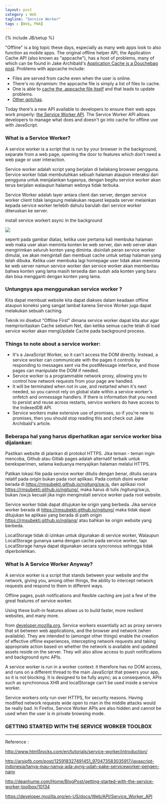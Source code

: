```yaml
---
layout: post
category : Web
tagline: "Service Worker"
tags : [Web, PWA]
---
```


{% include JB/setup %}

"Offline" is a big topic these days, especially as many web apps look to also function as mobile apps.  The original offline helper API, the Application Cache API (also known as "appcache"), has a host of problems, many of which can be found in Jake Archibald's [Application Cache is a Douchebag post](http://alistapart.com/article/application-cache-is-a-douchebag).  Problems with appcache include:

- Files are served from cache even when the user is online.
- There's no dynamism: the appcache file is simply a list of files to cache.
- One is able to [cache the .appcache file itself](https://developer.mozilla.org/en-US/docs/Web/HTML/Using_the_application_cache#Gotchas) and that leads to update problems.
- [Other gotchas](https://developer.mozilla.org/en-US/docs/Web/HTML/Using_the_application_cache#Gotchas).

Today there's a new API available to developers to ensure their web apps work properly:  [the Service Worker API](https://developer.mozilla.org/en-US/docs/Web/API/Service_Worker_API). The Service Worker API allows developers to manage what does and doesn't go into cache for offline use with JavaScript.

### What is a Service Worker?

A service worker is a script that is run by your browser in the background, separate from a web page, opening the door to features which don't need a web page or user interaction.

Service worker adalah script yang berjalan di belakang browser pengguna. Service worker tidak membutuhkan sebuah halaman ataupun interaksi dari pengguna untuk menjalankan tugasnya, dengan begitu service worker akan terus berjalan walaupun halaman webnya tidak terbuka.

Service Worker adalah layer antara client dan server, dengan service worker client tidak langsung melakukan request kepada server melainkan kepada service worker terlebih dahulu barulah dari service worker diteruskan ke server.

install service workert async in the background

![](sw-load.png)

seperti pada gambar diatas, ketika user pertama kali membuka halaman web maka user akan meminta konten ke web server, dan web server akan mengirimkan seluruh konten yang diminta. disinilah peran service worker dimulai, sw akan mengintall dan membuat cache untuk setiap halaman yang telah dibuka. Ketika user membuka lagi homepage user tidak akan meminta ke web server namun service worker dan service worker akan memberitau bahwa konten yang lama masih tersedia dan sudah ada konten yang baru dan bisa mengganti dengan konten yang lama.

### Untungnya apa menggunakan service worker ?

Kita dapat membuat website kita dapat diakses dalam keadaan offline ataupun koneksi yang sangat lambat karena Service Worker juga dapat melakukan sebuah caching.

Teknik ini disebut "Offline First" dimana service worker dapat kita atur agar memprioritaskan Cache sebelum Net, dan ketika semua cache telah di load service worker akan mengUpdate Cache pada background process.



### Things to note about a service worker:

- It's a JavaScript Worker, so it can't access the DOM directly. Instead, a service worker can communicate with the pages it controls by responding to messages sent via the postMessage interface, and those pages can manipulate the DOM if needed.
- Service worker is a programmable network proxy, allowing you to control how network requests from your page are handled.
- It will be terminated when not in use, and restarted when it's next needed, so you cannot rely on global state within a service worker's onfetch and onmessage handlers. If there is information that you need to persist and reuse across restarts, service workers do have access to the IndexedDB API.
- Service workers make extensive use of promises, so if you're new to promises, then you should stop reading this and check out Jake Archibald's article.

### Beberapa hal yang harus diperhatikan agar service worker bisa dijalankan:

Pastikan website di jalankan di protokol HTTPS. Jika teman - teman ingin mencoba, Github atau Gitlab pages adalah alternatif terbaik untuk bereksperimen, selama keduanya menyajikan halaman melalui HTTPS.

Patikan lokasi file pada service worker ditulis dengan benar, ditulis secara relatif pada origin bukan pada root aplikasi. Pada contoh disini worker berada di https://rmsubekti.github.io/ngitung/sw.js, dan aplikasi root https://rmsubekti.github.io/ngitung/, maka harus di tulis /ngitung/sw.js, bukan /sw.js kecuali jika ingin menginstall service worker pada root website.

Service worker tidak dapat ditujukan ke origin yang berbeda. Jika service worker berada di https://rmsubekti.github.io/ngitung/ maka tidak dapat ditujukan ke aplikasi yang berada di path origin https://rmsubekti.github.io/ngilang/ atau bahkan ke origin website yang berbeda.

LocalStorage tidak di izinkan untuk digunakan di service worker, Walaupun LocalStorage gunanya sama dengan cache pada service worker, tapi LocalStorage hanya dapat digunakan secara syncronous sehingga tidak diperbolehkan.










### What Is A Service Worker Anyway? 

A service worker is a script that stands between your website and the network, giving you, among other things, the ability to intercept network requests and respond to them in different ways.

Offline pages, push notifications and flexible caching are just a few of the great features of service worker.

Using these built-in features allows us to build faster, more resilient websites, and many more.

from [developer.mozilla.org](https://developer.mozilla.org/en-US/docs/Web/API/Service_Worker_API), Service workers essentially act as proxy servers that sit between web applications, and the browser and network (when available). They are intended to (amongst other things) enable the creation of effective offline experiences, intercepting network requests and taking appropriate action based on whether the network is available and updated assets reside on the server. They will also allow access to push notifications and background sync APIs.

A service worker is run in a worker context: it therefore has no DOM access, and runs on a different thread to the main JavaScript that powers your app, so it is not blocking. It is designed to be fully async; as a consequence, APIs such as synchronous XHR and localStorage can't be used inside a service worker.

Service workers only run over HTTPS, for security reasons. Having modified network requests wide open to man in the middle attacks would be really bad. In Firefox, Service Worker APIs are also hidden and cannot be used when the user is in private browsing mode.

### GETTING STARTED WITH THE SERVICE WORKER TOOLBOX

* * *

Reference :

http://www.html5rocks.com/en/tutorials/service-worker/introduction/

http://arsipfb.com/post/125918327491451_970473583035917/javascript-indonesia/tanya-mau-nanya-ada-ayng-udah-pake-serviceworker-pengen-nany

http://deanhume.com/Home/BlogPost/getting-started-with-the-service-worker-toolbox/10134

https://developer.mozilla.org/en-US/docs/Web/API/Service_Worker_API